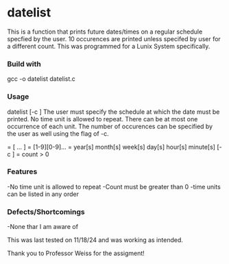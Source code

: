 # datelist
This is a function that prints future dates/times on a regular schedule specfied by the user. 10 occurences are printed unless specifed by user for a different count. This was programmed for a Lunix System specifically.

### Build with
gcc -o datelist datelist.c

### Usage 
datelist [-c <count>] <schedule>
The user must specify the schedule at which the date must be printed. No time unit is allowed to repeat. There can be at most one occurrence of each unit. The number of occurences can be specified by the user as well using the flag of -c.

<schedule> = <num> <time-unit> [<num> <time-unit> ... ]
<num> = [1-9][0-9]...
<time-unit> = year[s] month[s] week[s] day[s] hour[s] minute[s]
[-c <count>] = count > 0

### Features
-No time unit is allowed to repeat
-Count must be greater than 0
-time units can be listed in any order

### Defects/Shortcomings
-None thar I am aware of

This was last tested on 11/18/24 and was working as intended.

Thank you to Professor Weiss for the assigment!
